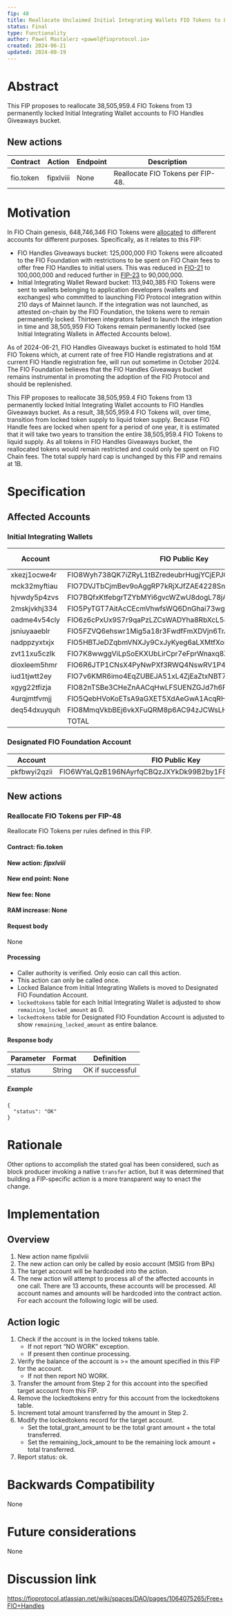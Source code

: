 ```yaml
---
fip: 48
title: Reallocate Unclaimed Initial Integrating Wallets FIO Tokens to FIO Handles Giveaways
status: Final
type: Functionality
author: Pawel Mastalerz <pawel@fioprotocol.io>
created: 2024-06-21
updated: 2024-08-19
---
```


# Abstract
This FIP proposes to reallocate 38,505,959.4 FIO Tokens from 13 permanently locked Initial Integrating Wallet accounts to FIO Handles Giveaways bucket.

## New actions
|Contract|Action|Endpoint|Description|
|---|---|---|---|
|fio.token|fipxlviii|None|Reallocate FIO Tokens per FIP-48.|

# Motivation
In FIO Chain genesis, 648,746,346 FIO Tokens were [allocated](https://fio.net/token/distribution) to different accounts for different purposes. Specifically, as it relates to this FIP:
* FIO Handles Giveaways bucket: 125,000,000 FIO Tokens were allcoated to the FIO Foundation with restrictions to be spent on FIO Chain fees to offer free FIO Handles to initial users. This was reduced in [FIO-21](https://github.com/fioprotocol/fips/blob/master/fip-0021.md) to 100,000,000 and reduced further in [FIP-23](https://github.com/fioprotocol/fips/blob/master/fip-0023.md) to 90,000,000.
* Initial Integrating Wallet Reward bucket: 113,940,385 FIO Tokens were sent to wallets belonging to application developers (wallets and exchanges) who committed to launching FIO Protocol integration within 210 days of Mainnet launch. If the integration was not launched, as attested on-chain by the FIO Foundation, the tokens were to remain permanently locked. Thirteen integrators failed to launch the integration in time and 38,505,959 FIO Tokens remain permanently locked (see Initial Integrating Wallets in Affected Accounts below).

As of 2024-06-21, FIO Handles Giveaways bucket is estimated to hold 15M FIO Tokens which, at current rate of free FIO Handle registrations and at current FIO Handle registration fee, will run out sometime in October 2024. The FIO Foundation believes that the FIO Handles Giveaways bucket remains instrumental in promoting the adoption of the FIO Protocol and should be replenished.

This FIP proposes to reallocate 38,505,959.4 FIO Tokens from 13 permanently locked Initial Integrating Wallet accounts to FIO Handles Giveaways bucket. As a result, 38,505,959.4 FIO Tokens will, over time, transition from locked token supply to liquid token supply. Because FIO Handle fees are locked when spent for a period of one year, it is estimated that it will take two years to transition the entire 38,505,959.4 FIO Tokens to liquid supply. As all tokens in FIO Handles Giveaways bucket, the reallocated tokens would remain restricted and could only be spent on FIO Chain fees. The total supply hard cap is unchanged by this FIP and remains at 1B.

# Specification
## Affected Accounts
### Initial Integrating Wallets
|Account|FIO Public Key|Locked Balance|
|---|---|---|
|xkezj1ocwe4r|FIO8Wyh738QK7iZRyL1tBZredeubrHugjYCjEPJGxc7Cvj3niML9G|9,999,960|
|mck32myftiau|FIO7DVJTbCjmBev9oAggRP7kRjXJfZAE4228SnMfsyyBhv7wggxDB|10,000,000|
|hjvwdy5p4zvs|FIO7BQfxKtfebgrTZYbMYi6gvcWZwU8dogL78jAwNgeQVn5xazKAv|7,000,000|
|2mskjvkhj334|FIO5PyTGT7AitAcCEcmVhwfsWQ6DnGhai73wgGA4wxk7KQfpck9YX|5,500,000|
|oadme4v54cly|FIO6z6cPxUx9S7r9qaPzLZCsWADYha8RbXcL58vcGfLg89JdssBv3|2,500,000|
|jsniuyaaeblr|FIO5FZVQ6ehswr1Mig5a18r3FwdfFmXDVjn6TrAKLHZa3KUrpvSs3|1,999,999.4|
|nadppzyxtxjx|FIO5HBTJeDZqbmVNXJy9CxJyKyeg6aLXMtfXoi7GddftjnFf3UKUt|1,500,000|
|zvt11xu5czlk|FIO7K8wwggViLpSoEKXUbLirCpr7eFprWnaxq8ZMG7remasvmuGYo|1,000|
|dioxleem5hmr|FIO6R6JTP1CNsX4PyNwPXf3RWQ4NswRV1P4wpVtn8Fu5hqdbmjaAu|1,000|
|iud1tjwtt2ey|FIO7v6KMR6imo4EqZUBEJA51xL4ZjEaZtxNBT7zbHPm45mNnQGvBP|1,000|
|xgyg22tfizja|FIO82nTSBe3CHeZnAACqHwLFSUENZGJd7h6Fo5rAzV6E2mvadFWzB|1,000|
|4urqjmtfvmjj|FIO5QebHVoKoETsA9aGXET5XdAeGwA1AcqRHGxawgGfDNPZwuwdtJ|1,000|
|deq54dxuyquh|FIO8MmqVkbBEj6vkXFuQRM8p6AC94zJCWsLHxmUengkUvSwD7Fths|1,000|
||TOTAL|38,505,959.4|
### Designated FIO Foundation Account
|Account|FIO Public Key|
|---|---|
|pkfbwyi2qzii|FIO6WYaLQzB196NAyrfqCBQzJXYkDk99B2by1F8MHyEbAWHYJRnK2|

## New actions
### Reallocate FIO Tokens per FIP-48
Reallocate FIO Tokens per rules defined in this FIP.
#### Contract: fio.token
#### New action: *fipxlviii*
#### New end point: None
#### New fee: None
#### RAM increase: None
#### Request body
None
#### Processing
* Caller authority is verified. Only eosio can call this action.
* This action can only be called once.
* Locked Balance from Initial Integrating Wallets is moved to Designated FIO Foundation Account.
* `lockedtokens` table for each Initial Integrating Wallet is adjusted to show `remaining_locked_amount` as 0.
* `lockedtokens` table for Designated FIO Foundation Account is adjusted to show `remaining_locked_amount` as entire balance.
#### Response body
|Parameter|Format|Definition|
|---|---|---|
|status|String|OK if successful|
##### Example
```
{
  "status": "OK"
}
```

# Rationale
Other options to accomplish the stated goal has been considered, such as block producer invoking a native `transfer` action, but it was determined that building a FIP-specific action is a more transparent way to enact the change.

# Implementation
## Overview
1. New action name fipxlviii
2. The new action can only be called by eosio account (MSIG from BPs)
3. The target account will be hardcoded into the action.
4. The new action will attempt to process all of the affected accounts in one call. There are 13 accounts, these accounts will be processed. All account names and amounts will be hardcoded into the contract action. For each account the following logic will be used.

## Action logic
1. Check if the account is in the locked tokens table.
    * If not report “NO WORK” exception.
    * If present then continue processing.
2. Verify the balance of the account is >= the amount specified in this FIP for the account.
    * If not then report NO WORK.
3. Transfer the amount from Step 2 for this account into the specified target account from this FIP.
4. Remove the lockedtokens entry for this account from the lockedtokens table.
5. Increment total amount transferred by the amount in Step 2.
6. Modify the lockedtokens record for the target account.
    * Set the total_grant_amount to be the total grant amount + the total transferred.
    * Set the remaining_lock_amount to be the remaining lock amount + total transferred.
7. Report status: ok.

# Backwards Compatibility
None

# Future considerations
None

# Discussion link
https://fioprotocol.atlassian.net/wiki/spaces/DAO/pages/1064075265/Free+FIO+Handles
